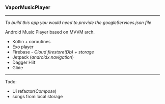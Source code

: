 ### VaporMusicPlayer
---

_To build this app you would need to provide the googleServices.json file_

Android Music Player based on MVVM arch.

- Kotlin + coroutines
- Exo player
- Firebase - _Cloud firestore(Db) + storage_
- Jetpack (_androidx.navigation_)
- Dagger Hilt
- Glide
---
Todo:
- Ui refactor(_Compose_)
- songs from local storage


